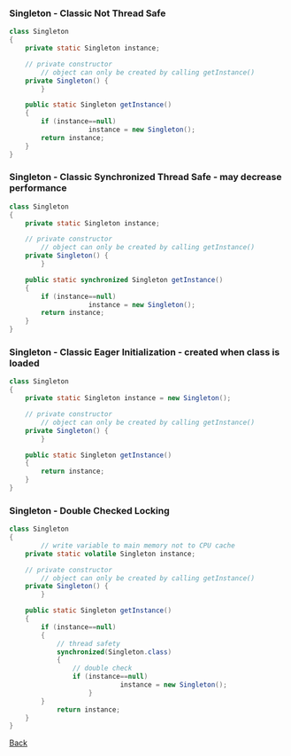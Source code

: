 ### Singleton - Classic Not Thread Safe
```java
class Singleton 
{ 
	private static Singleton instance; 

	// private constructor
        // object can only be created by calling getInstance()
	private Singleton() {
        } 

	public static Singleton getInstance() 
	{ 
		if (instance==null) 
                    instance = new Singleton(); 
		return instance; 
	} 
}
```
### Singleton - Classic Synchronized Thread Safe - may decrease performance
```java
class Singleton 
{ 
	private static Singleton instance; 

	// private constructor
        // object can only be created by calling getInstance()
	private Singleton() {
        } 

	public static synchronized Singleton getInstance() 
	{ 
		if (instance==null) 
                    instance = new Singleton(); 
		return instance; 
	} 
}
```
### Singleton - Classic Eager Initialization - created when class is loaded
```java
class Singleton 
{ 
	private static Singleton instance = new Singleton(); 

	// private constructor
        // object can only be created by calling getInstance()
	private Singleton() {
        } 

	public static Singleton getInstance() 
	{
		return instance; 
	} 
}
```
### Singleton - Double Checked Locking
```java
class Singleton 
{ 
        // write variable to main memory not to CPU cache
	private static volatile Singleton instance; 

	// private constructor
        // object can only be created by calling getInstance()
	private Singleton() {
        } 

	public static Singleton getInstance() 
	{
		if (instance==null)
		{
		    // thread safety
		    synchronized(Singleton.class) 
		    {
		    	// double check
		    	if (instance==null)
                            instance = new Singleton();
                    }
		}
	        return instance;
	} 
}
```
[Back](../)
